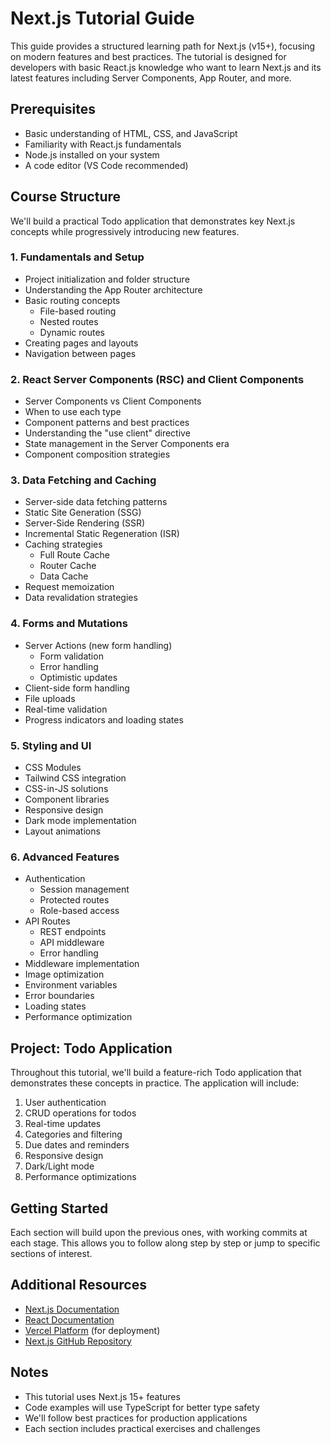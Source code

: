 # Next.js Tutorial Guide

This guide provides a structured learning path for Next.js (v15+), focusing on modern features and best practices. The tutorial is designed for developers with basic React.js knowledge who want to learn Next.js and its latest features including Server Components, App Router, and more.

## Prerequisites

- Basic understanding of HTML, CSS, and JavaScript
- Familiarity with React.js fundamentals
- Node.js installed on your system
- A code editor (VS Code recommended)

## Course Structure

We'll build a practical Todo application that demonstrates key Next.js concepts while progressively introducing new features.

### 1. Fundamentals and Setup
- Project initialization and folder structure
- Understanding the App Router architecture
- Basic routing concepts
  - File-based routing
  - Nested routes
  - Dynamic routes
- Creating pages and layouts
- Navigation between pages

### 2. React Server Components (RSC) and Client Components
- Server Components vs Client Components
- When to use each type
- Component patterns and best practices
- Understanding the "use client" directive
- State management in the Server Components era
- Component composition strategies

### 3. Data Fetching and Caching
- Server-side data fetching patterns
- Static Site Generation (SSG)
- Server-Side Rendering (SSR)
- Incremental Static Regeneration (ISR)
- Caching strategies
  - Full Route Cache
  - Router Cache
  - Data Cache
- Request memoization
- Data revalidation strategies

### 4. Forms and Mutations
- Server Actions (new form handling)
  - Form validation
  - Error handling
  - Optimistic updates
- Client-side form handling
- File uploads
- Real-time validation
- Progress indicators and loading states

### 5. Styling and UI
- CSS Modules
- Tailwind CSS integration
- CSS-in-JS solutions
- Component libraries
- Responsive design
- Dark mode implementation
- Layout animations

### 6. Advanced Features
- Authentication
  - Session management
  - Protected routes
  - Role-based access
- API Routes
  - REST endpoints
  - API middleware
  - Error handling
- Middleware implementation
- Image optimization
- Environment variables
- Error boundaries
- Loading states
- Performance optimization

## Project: Todo Application

Throughout this tutorial, we'll build a feature-rich Todo application that demonstrates these concepts in practice. The application will include:

1. User authentication
2. CRUD operations for todos
3. Real-time updates
4. Categories and filtering
5. Due dates and reminders
6. Responsive design
7. Dark/Light mode
8. Performance optimizations

## Getting Started

Each section will build upon the previous ones, with working commits at each stage. This allows you to follow along step by step or jump to specific sections of interest.

## Additional Resources

- [Next.js Documentation](https://nextjs.org/docs)
- [React Documentation](https://react.dev)
- [Vercel Platform](https://vercel.com) (for deployment)
- [Next.js GitHub Repository](https://github.com/vercel/next.js)

## Notes

- This tutorial uses Next.js 15+ features
- Code examples will use TypeScript for better type safety
- We'll follow best practices for production applications
- Each section includes practical exercises and challenges 